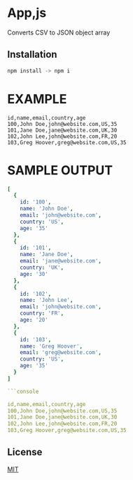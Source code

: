 # App,js

Converts CSV to JSON object array

## Installation

```js script
npm install -> npm i
``` 

# EXAMPLE

```console
id,name,email,country,age
100,John Doe,john@website.com,US,35
101,Jane Doe,jane@website.com,UK,30
102,John Lee,john@website.com,FR,20
103,Greg Hoover,greg@website.com,US,35
```

# SAMPLE OUTPUT

```yaml
[
  {
    id: '100',
    name: 'John Doe',
    email: 'john@website.com',
    country: 'US',
    age: '35'
  },
  {
    id: '101',
    name: 'Jane Doe',
    email: 'jane@website.com',
    country: 'UK',
    age: '30'
  },
  {
    id: '102',
    name: 'John Lee',
    email: 'john@website.com',
    country: 'FR',
    age: '20'
  },
  {
    id: '103',
    name: 'Greg Hoover',
    email: 'greg@website.com',
    country: 'US',
    age: '35'
  }
]

```console

id,name,email,country,age
100,John Doe,john@website.com,US,35
101,Jane Doe,jane@website.com,UK,30
102,John Lee,john@website.com,FR,20
103,Greg Hoover,greg@website.com,US,35

```

## License
[MIT](https://choosealicense.com/licenses/mit/)